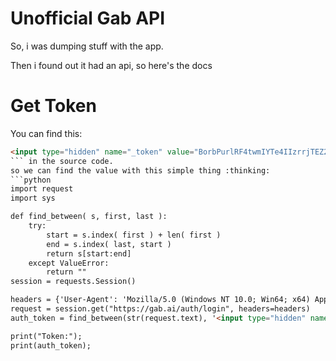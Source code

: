 # Unofficial Gab API
So, i was dumping stuff with the app.

Then i found out it had an api, so here's the docs
# Get Token
You can find this: 
```html
<input type="hidden" name="_token" value="BorbPurlRF4twmIYTe4IIzrrjTEZ2cKibqtZBF3v">
``` in the source code.
so we can find the value with this simple thing :thinking:
```python
import request
import sys

def find_between( s, first, last ):
    try:
        start = s.index( first ) + len( first )
        end = s.index( last, start )
        return s[start:end]
    except ValueError:
        return ""
session = requests.Session()

headers = {'User-Agent': 'Mozilla/5.0 (Windows NT 10.0; Win64; x64) AppleWebKit/537.36 (KHTML, like Gecko) Chrome/60.0.3112.101 Safari/537.36'}
request = session.get("https://gab.ai/auth/login", headers=headers)
auth_token = find_between(str(request.text), '<input type="hidden" name="_token" value="', '">')

print("Token:");
print(auth_token);
```
